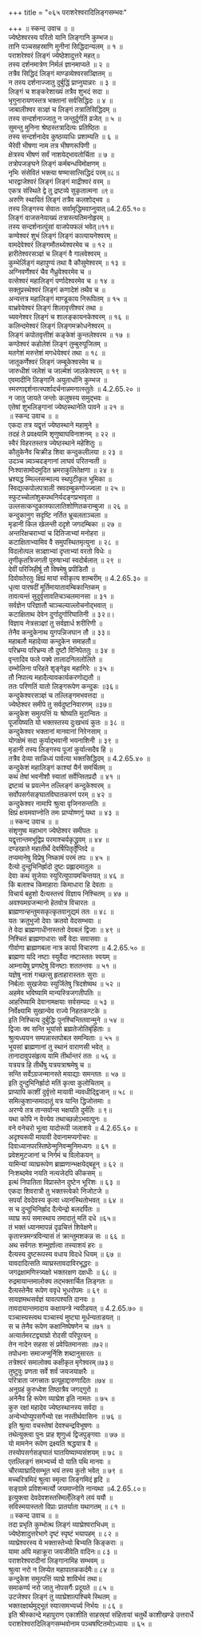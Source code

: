+++
title = "०६५ पराशरेश्वरादिलिङ्गसम्भवः"

+++
॥ स्कन्द उवाच ॥ ॥  
ज्येष्ठेश्वरस्य परितो यानि लिङ्गानि कुम्भज॥  
तानि पञ्चसहस्राणि मुनीनां सिद्धिदान्यलम् ॥ १ ॥  
पराशरेश्वरं लिङ्गं ज्येष्ठेशादुत्तरे महत्॥  
तस्य दर्शनमात्रेण निर्मलं ज्ञानमाप्यते ॥ २ ॥  
तत्रैव सिद्धिदं लिङ्गं माण्डव्येश्वरसञ्ज्ञितम् ॥  
न तस्य दर्शनाज्जातु दुर्बुद्धिं प्राप्नुयान्नरः ॥ ३ ॥  
लिङ्गं च शङ्करेशाख्यं तत्रैव शुभदं सदा ॥  
भृगुनारायणस्तत्र भक्तानां सर्वसिद्धिदः ॥ ४ ॥  
जाबालीश्वर सञ्ज्ञं च लिङ्गं तत्रातिसिद्धिदम् ॥  
तस्य सन्दर्शनाज्जातु न जन्तुर्दुर्गतिं व्रजेत् ॥ ५ ॥  
सुमन्तु मुनिना श्रेष्ठस्तत्रादित्यः प्रतिष्ठितः ॥  
तस्य सन्दर्शनादेव कुष्ठव्याधिः प्रशाम्यति ॥ ६ ॥  
भैरेवी भीषणा नाम तत्र भीषणरूपिणी ॥  
क्षेत्रस्य भीषणं सर्वं नाशयेद्भावतोर्चिता ॥ ७ ॥  
तत्रोपजङ्घने लिङ्गं कर्मबन्धविमोक्षणम् ॥  
नृभिः संसेवितं भक्त्या षण्मासात्सिद्धिदं परम्॥८॥  
भारद्वाजेश्वरं लिङ्गं लिङ्गं माद्रीश्वरं वरम् ॥  
एकत्र संस्थिते द्वे तु द्रष्टव्ये सुकृतात्मना ॥९॥  
अरुणि स्थापितं लिङ्गं तत्रैव कलशोद्भव ॥  
तस्य लिङ्गस्य सेवातः सर्वामृद्धिमवाप्नुयात्॥4.2.65.१०॥  
लिङ्गं वाजसनेयाख्यं तत्रास्त्यतिमनोहृरम् ॥  
तस्य सन्दर्शनात्पुंसां वाजपेयफलं भवेत्॥११॥  
कण्वेश्वरं शुभं लिङ्गं लिङ्गं कात्यायनेश्वरम् ॥  
वामदेवेश्वरं लिङ्गमौतथ्येश्वरमेव च ॥ १२ ॥  
हारीतेश्वरसञ्ज्ञं च लिङ्गं वै गालवेश्वरम् ॥  
कुम्भेर्लिङ्गं महापुण्यं तथा वै कौसुमेश्वरम् ॥ १३ ॥  
अग्निवर्णेश्वरं चैव नैध्रुवेश्वरमेव च ॥  
वत्सेश्वरं महालिङ्गं पर्णादेश्वरमेव च ॥ १४ ॥  
सक्तुप्रस्थेश्वरं लिङ्गं कणादेशं तथैव च ॥  
अन्यत्तत्र महालिङ्गं माण्डूकाय निरूपितम् ॥ १५ ॥  
वाभ्रवेयेश्वरं लिङ्गं शिलावृत्तीश्वरं तथा ॥  
च्यवनेश्वर लिङ्गं च शालङ्कायनकेश्वरम् ॥ १६ ॥  
कलिन्दमेश्वरं लिङ्गं लिङ्गमक्रोधनेश्वरम् ॥  
लिङ्गं कपोतवृत्तीशं कङ्केशं कुन्तलेश्वरम ॥ १७ ॥  
कण्ठेश्वरं कहोलेशं लिङ्गं तुम्बुरुपूजितम् ॥  
मतगेशं मरुत्तेशं मगधेयेश्वरं तथा ॥ १८ ॥  
जातूकर्णेश्वरं लिङ्गं जम्बूकेश्वरमेव च ॥  
जारुधीशं जलेशं च जाल्मेशं जालकेश्वरम् ॥ १९ ॥  
एवमादीनि लिङ्गानि अयुतार्धानि कुम्भज ॥  
स्मरणाद्दर्शनात्स्पर्शादर्चनान्नमनात्स्तुतेः ॥ 4.2.65.२० ॥  
न जातु जायते जन्तोः कलुषस्य समुद्भवः ॥  
एतेषां शुभलिङ्गानां ज्येष्ठस्थानेति पावने ॥ २१ ॥  
॥ स्कन्द उवाच ॥ ॥  
एकदा तत्र यद्वृत्तं ज्येष्ठस्थाने महामुने ॥  
तदहं ते प्रवक्ष्यामि शृणुष्वाघविनाशनम् ॥ २२ ॥  
स्वैरं विहरतस्तत्र ज्येष्ठस्थाने महेशितुः ॥  
कौतुकेनैव चिक्रीड शिवा कन्दुकलीलया ॥ २३ ॥  
उदञ्च न्न्यञ्चदङ्गानां लाघवं परितन्वती ॥  
निःश्वासामोदमुदित भ्रमराकुलितेक्षणा ॥ २४ ॥  
भ्रश्यद्ध म्मिल्लसन्माल्य स्थपुटीकृत भूमिका ॥  
स्विद्यत्कपोलपत्राली स्रवदम्बुकणोज्ज्वला ॥ २५ ॥  
स्फुटच्चोलांशुकपथनिर्यदङ्गप्रभावृता ॥  
उल्लसत्कन्दुकास्फालातिशोणितकराम्बुजा ॥ २६ ॥  
कन्दुकानुग सदृष्टि नर्तित भ्रूचलताञ्चला ॥  
मृडानी किल खेलन्ती ददृशे जगदम्बिका ॥ २७ ॥  
अन्तरिक्षचराभ्यां च दितिजाभ्यां मनोहरा ॥  
कटाक्षिताभ्यामिव वै समुपस्थितमृत्युना ॥ २८ ॥  
विदलोत्पल सञ्ज्ञाभ्यां दृप्ताभ्यां वरतो विधेः ॥  
तृणीकृतत्रिजगती पुरुषाभ्यां स्वदोर्बलात् ॥ २९ ॥  
देवीं परिजिहीर्षू तौ विषमेषु प्रपीडितौ ॥  
दिवोवतेरतुः क्षिप्रं मायां स्वीकृत्य शाम्बरीम् ॥ 4.2.65.३० ॥  
धृत्वा पारषदीं मूर्तिमायातावम्बिकान्तिकम् ॥  
तावत्यन्तं सुदुर्वृत्तावतिचञ्चलमानसा ॥ ३१ ॥  
सर्वज्ञेन परिज्ञातौ चाञ्चल्याल्लोचनोद्भवात् ॥  
कटाक्षिताथ देवेन दुर्गादुर्गारिघातिनी ॥ ३२॥।  
विज्ञाय नेत्रसञ्ज्ञां तु सर्वज्ञार्ध शरीरिणी ॥  
तेनैव कन्दुकेनाथ युगपन्निजघान तौ ॥ ३३॥  
महाबलौ महादेव्या कन्दुकेन समाहतौ॥  
परिभ्रम्य परिभ्रम्य तौ दुष्टौ विनिपेततुः ॥ ३४ ॥  
वृन्तादिव फले पक्वे तालादनिललोलिते ॥  
दम्भोलिना परिहते शृङ्गेइव महागिरेः ॥ ३५ ॥  
तौ निपात्य महादैत्यावकार्यकरणोद्यतौ ॥  
ततः परिणतिं यातो लिङ्गरूपेण कन्दुकः ॥३६॥  
कन्दुकेश्वरसञ्ज्ञं च तल्लिङ्गमभवत्तदा ॥  
ज्येष्ठेश्वर समीपे तु सर्वदुष्टनिवारणम् ॥३७॥  
कन्दुकेश समुत्पत्तिं यः श्रोष्यति मुदान्वितः ॥  
पूजयिष्यति यो भक्तस्तस्य दुःखभयं कुतः ॥ ३८ ॥  
कन्दुकेश्वर भक्तानां मानवानां निरेनसाम् ॥  
योगक्षेमं सदा कुर्याद्भवानी भयनाशिनी ॥ ३९ ॥  
मृडानी तस्य लिङ्गस्य पूजां कुर्यात्सदैव हि ॥  
तत्रैव देव्या सान्निध्यं पार्वत्या भक्तसिद्धिदम् ॥ 4.2.65.४० ॥  
कन्दुकेशं महालिङ्गं काश्यां यैर्न समर्चितम् ॥  
कथं तेषां भवनीशौ स्यातां सर्वेप्सितप्रदौ ॥ ४१ ॥  
द्रष्टव्यं च प्रयत्नेन तल्लिङ्गं कन्दुकेश्वरम् ॥  
सर्वोपसर्गसङ्घातविघातकरणं परम् ॥ ४२ ॥  
कन्दुकेश्वर नामापि श्रुत्वा वृजिनसन्ततिः ॥  
क्षिप्रं क्षयमवाप्नोति तमः प्राप्योष्णगुं यथा ॥ ४३ ॥  
॥ स्कन्द उवाच ॥ ॥  
संशृणुष्व महाभाग ज्येष्ठेश्वर समीपतः ॥  
यद्वृत्तान्तमभूद्विप्र परमाश्चर्यकृद्ध्रुवम् ॥ ४४ ॥  
दण्डखाते महातीर्थे देवर्षिपितृतृप्तिदे ॥  
तप्यमानेषु विप्रेषु निष्कामं परमं तपः ॥ ४५ ॥  
दैत्यो दुन्दुभिनिर्ह्रादो दुष्टः प्रह्लादमातुलः ॥  
देवाः कथं सुजेयाः स्युरित्युपायमचिन्तयत् ॥ ४६ ॥  
किं बलाश्च किमाहाराः किमाधारा हि देवताः ॥  
विचार्य बहुशो दैत्यस्तत्त्वं विज्ञाय निश्चितम् ॥ ४७ ॥  
अवश्यमग्रजन्मानो हेतवोत्र विचारतः ॥  
ब्राह्मणान्हन्तुमसकृत्कृतवानुद्यमं ततः ॥ ४८ ॥  
यतः क्रतुभुजो देवाः क्रतवो वेदसम्भवाः ॥  
ते वेदा ब्राह्मणाधीनास्ततो देवबलं द्विजाः ॥ ४९ ॥  
निश्चितं ब्राह्मणाधाराः सर्वे वेदाः सवासवाः ॥  
गीर्वाणा ब्राह्मणबला नात्र कार्या विचारणा ॥ 4.2.65.५० ॥  
ब्राह्मणा यदि नष्टाः स्युर्वेदा नष्टास्ततः स्वयम् ॥  
आम्नायेषु प्रणष्टेषु विनष्टाः शततन्तवः ॥ ५१ ॥  
यज्ञेषु नाशं गच्छत्सु हृताहारास्ततः सुराः ॥  
निर्बलाः सुखजेयाः स्युर्जितेषु त्रिदशेष्वथ ॥ ५२ ॥  
अहमेव भविष्यामि मान्यस्त्रिजगतीपतिः ॥  
आहरिष्यामि देवानामक्षयाः सर्वसम्पदः ॥ ५३ ॥  
निर्वेक्ष्यामि सुखान्येव राज्ये निहतकण्टके ॥  
इति निश्चित्य दुर्बुद्धिः पुनश्चिन्तितवान्मुने ॥ ५४ ॥  
द्विजाः क्व सन्ति भूयांसो ब्रह्मतेजोतिबृंहिताः ॥  
श्रुत्यध्ययन सम्पन्नास्तपोबल समन्विताः ॥ ५५ ॥  
भूयसां ब्राह्मणानां तु स्थानं वाराणसी भवेत् ॥  
तानादावुपसंहृत्य यामि तीर्थान्तरं ततः ॥ ५६ ॥  
यत्रयत्र हि तीर्थेषु यत्रयत्राश्रमेषु च ॥  
सन्ति सर्वेऽग्रजन्मानस्ते मयाद्याः समन्ततः ॥ ५७ ॥  
इति दुन्दुभिनिर्ह्रादो मतिं कृत्वा कुलोचिताम् ॥  
प्राप्यापि काशीं दुर्वृत्तो मायावी न्यवधीद्द्विजान् ॥ ५८ ॥  
समित्कुशान्समादातुं यत्र यान्ति द्धिजोत्तमाः ॥  
अरण्ये तत्र तान्सर्वान्स भक्षयति दुर्मतिः ॥ ९॥  
यथा कोपि न वेत्त्येव तथाच्छन्नोऽभवत्पुनः ॥  
वने वनेचरो भूत्वा यादोरूपी जलाशये ॥ 4.2.65.६० ॥  
अदृश्यरूपी मायावी देवानामप्यगोचरः ॥  
दिवाध्यानपरस्तिष्ठेन्मुनिवन्मुनिमध्यगः ॥ ६१ ॥  
प्रवेशमुटजानां च निर्गमं च विलोकयन् ॥  
यामिन्यां व्याघ्ररूपेण ब्राह्मणान्भक्षयेद्बहून् ॥ ६२ ॥  
निःशब्दमेव नयति नत्यजेदपि कीकसम् ॥  
इत्थं निपातिता विप्रास्तेन दुष्टेन भूरिशः ॥ ६३ ॥  
एकदा शिवरात्रौ तु भक्तस्त्वेको निजोटजे ॥  
सपर्यां देवदेवस्य कृत्वा ध्यानस्थितोभवत् ॥ ६४ ॥  
स च दुन्दुभिनिर्ह्राद दैत्येन्द्रो बलदर्पितः ॥  
व्याघ्र रूपं समास्थाय तमादातुं मतिं दधे ॥६५॥  
तं भक्तं ध्यानमापन्नं दृढचित्तं शिवेक्षणे॥  
कृतास्त्रमन्त्रविन्यासं तं क्रान्तुमशकन्न सः ॥ ६६ ॥  
अथ सर्वगतः शम्भुर्ज्ञात्वा तस्याशयं हरः ॥  
दैत्यस्य दुष्टरूपस्य वधाय विदधे धियम् ॥ ६७ ॥  
यावदादित्सति व्याघ्रस्तावदाविरभूद्धरः ॥  
जगद्रक्षामणिस्त्र्यक्षो भक्तरक्षण दक्षधीः ॥ ६८ ॥  
रुद्रमायान्तमालोक्य तद्भक्तार्चित लिङ्गतः ॥  
दैत्यस्तेनैव रूपेण ववृधे भूधरोपमः ॥ ६९ ॥  
सावज्ञमथसर्वज्ञं यावत्पश्यति दानवः ॥  
तावदायान्तमादाय कक्षायन्त्रे न्यपीडयत् ॥ 4.2.65.७० ॥  
पञ्चास्यस्त्वथ पञ्चास्यं मुष्ट्या मूर्धन्यताडयत् ॥  
स च तेनैव रूपेण कक्षानिष्पेषणेन च ॥७१ ॥  
अत्यार्तमरटद्व्याघ्रो रोदसी परिपूरयन् ॥  
तेन नादेन सहसा सं प्रवेपितमानसाः ॥७२॥  
तपोधनाः समाजग्मुर्निशि शब्दानुसारतः ॥  
तत्रेश्वरं समालोक्य कक्षीकृत मृगेश्वरम्॥७३॥  
तुष्टुवुः प्रणता सर्वे शर्वं जयजयाक्षरैः ॥  
परित्राता जगत्त्रातः प्रत्यूहाद्दारुणादितः ॥७४ ॥  
अनुग्रहं कुरुध्वेश तिष्ठात्रैव जगद्गुरो ॥  
अनेनैव हि रूपेण व्याघ्रेश इति नामतः ॥ ७५ ॥  
कुरु रक्षां महादेव ज्येष्ठस्थानस्य सर्वदा ॥  
अन्येभ्योप्युपसर्गेभ्यो रक्ष नस्तीर्थवासिनः ॥ ७६ ॥  
इति श्रुत्वा वचस्तेषां देवश्चन्द्रविभूषणः ॥  
तथेत्युक्त्वा पुनः प्राह शृणुध्वं द्विजपुङ्गवाः ॥ ७७ ॥  
यो मामनेन रूपेण द्रक्ष्यति श्रद्धयात्र वै ॥  
तस्योपसर्गसङ्घातं घातयिष्याम्यसंशयम् ॥ ७८ ॥  
एतल्लिङ्गं समभ्यर्च्य यो याति पथि मानवः ॥  
चौरव्याघ्रादिसम्भूत भयं तस्य कुतो भवेत् ॥ ७९ ॥  
मच्चरित्रमिदं श्रुत्वा स्मृत्वा लिङ्गमिदं हृदि ॥  
सङ्ग्रामे प्रविशन्मर्त्यो जयमाप्नोति नान्यथा ॥4.2.65.८०॥  
इत्युक्त्वा देवदेवशस्तस्मिल्ँलिङ्गे लयं ययौ ॥  
सविस्मयास्ततो विप्राः प्रातर्याता यथागतम् ॥ ८१ ॥  
॥ स्कन्द उवाच ॥ ॥  
तदा प्रभृति कुम्भोत्थ लिङ्गं व्याघ्रेश्वराभिधम् ॥  
ज्येष्ठेशादुत्तरेभागे दृष्टं स्पृष्टं भयापहम् ॥ ८२ ॥  
व्याघ्रेश्वरस्य ये भक्तास्तेभ्यो बिभ्यति किङ्कराः ॥  
यामा अपि महाक्रूरा जयजीवेति वादिनः॥ ८३ ॥  
पराशरेश्वरादीनां लिङ्गानामिह सम्भवम् ॥  
श्रुत्वा नरो न लिप्येत महापातककर्दमैः॥ ८४ ॥  
कन्दुकेश समुत्पत्तिं व्याघ्रे शाविर्भवं तथा॥  
समाकर्ण्य नरो जातु नोपसर्गैः प्रदूयते ॥ ८५ ॥  
उटजेश्वर लिङ्गं तु व्याघ्रेशात्पश्चिमे स्थितम् ॥  
भक्तरक्षार्थमुद्भूतं स्यात्समभ्यर्च्य निर्भयः ॥ ८६ ॥  
इति श्रीस्कान्दे महापुराण एकाशीति साहस्र्यां संहितायां चतुर्थे काशीखण्डे उत्तरार्धे पराशरेश्वरादिलिङ्गसम्भवोनाम पञ्चषष्टितमोऽध्यायः ॥ ६५ ॥